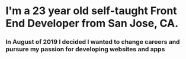# I'm a 23 year old self-taught Front End Developer from San Jose, CA.

### In August of 2019 I decided I wanted to change careers and pursure my passion for developing websites and apps
